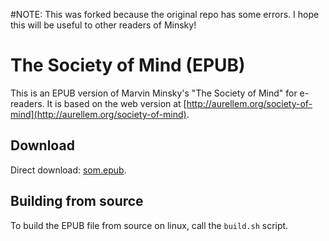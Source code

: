 #NOTE: This was forked because the original repo has some errors. I hope this will be useful to other readers of Minsky!

# The Society of Mind (EPUB)

This is an EPUB version of Marvin Minsky's "The Society of Mind" for e-readers.
It is based on the web version at [http://aurellem.org/society-of-mind](http://aurellem.org/society-of-mind).


## Download

Direct download: [som.epub](https://github.com/ttn114/societyofmind/raw/master/target/som.epub).


## Building from source

To build the EPUB file from source on linux, call the `build.sh` script.
